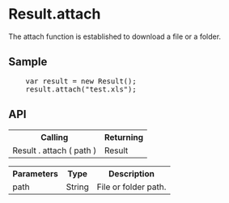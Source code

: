 <H1>Result.attach</H1>

The attach function is established to download a file or a folder.

<h2>Sample</h2>
<pre>
	var result = new Result();
	result.attach("test.xls");
</pre>

<h2>API</h2>

<table>
<tr><th>Calling</th><th>Returning</th></tr>
<tr><td>Result . attach ( path )</td><td>Result</td></tr>
</table>

<table>
<tr><th>Parameters</th><th>Type</th><th>Description</th></tr>
<tr><td>path</td><td>String</td><td>File or folder path.</td></tr>
</table>

